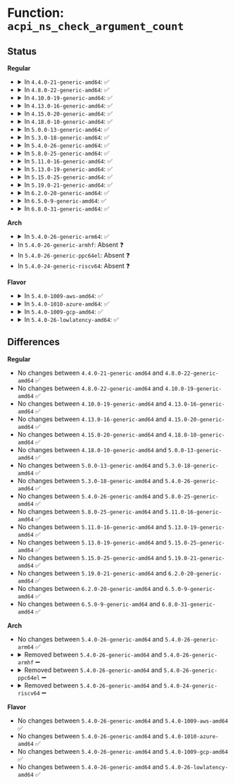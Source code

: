 # Function: <code>acpi_ns_check_argument_count</code>

## Status
<b>Regular</b>
<ul>
<li>
<details>
<summary>In <code>4.4.0-21-generic-amd64</code>: ✅</summary>

```c
void acpi_ns_check_argument_count(char * pathname, struct acpi_namespace_node * node, u32 user_param_count, const union acpi_predefined_info * predefined)
```

```json
{
  "name": "acpi_ns_check_argument_count",
  "collision_type": "Unique Global",
  "inline_type": "No",
  "funcs": [
    {
      "addr": 18446744071583680169,
      "name": "acpi_ns_check_argument_count",
      "external": true,
      "loc": "drivers/acpi/acpica/nsarguments.c:210",
      "file": "drivers/acpi/acpica/nsarguments.c",
      "inline": "seen, unknown",
      "caller_inline": [],
      "caller_func": []
    }
  ],
  "symbols": [
    {
      "addr": 18446744071583680169,
      "name": "acpi_ns_check_argument_count",
      "section": ".text",
      "bind": "STB_GLOBAL",
      "size": 216
    }
  ]
}
```
</details>
</li>
<li>
<details>
<summary>In <code>4.8.0-22-generic-amd64</code>: ✅</summary>

```c
void acpi_ns_check_argument_count(char * pathname, struct acpi_namespace_node * node, u32 user_param_count, const union acpi_predefined_info * predefined)
```

```json
{
  "name": "acpi_ns_check_argument_count",
  "collision_type": "Unique Global",
  "inline_type": "No",
  "funcs": [
    {
      "addr": 18446744071584003862,
      "name": "acpi_ns_check_argument_count",
      "external": true,
      "loc": "drivers/acpi/acpica/nsarguments.c:210",
      "file": "drivers/acpi/acpica/nsarguments.c",
      "inline": "seen, unknown",
      "caller_inline": [],
      "caller_func": []
    }
  ],
  "symbols": [
    {
      "addr": 18446744071584003862,
      "name": "acpi_ns_check_argument_count",
      "section": ".text",
      "bind": "STB_GLOBAL",
      "size": 216
    }
  ]
}
```
</details>
</li>
<li>
<details>
<summary>In <code>4.10.0-19-generic-amd64</code>: ✅</summary>

```c
void acpi_ns_check_argument_count(char * pathname, struct acpi_namespace_node * node, u32 user_param_count, const union acpi_predefined_info * predefined)
```

```json
{
  "name": "acpi_ns_check_argument_count",
  "collision_type": "Unique Global",
  "inline_type": "No",
  "funcs": [
    {
      "addr": 18446744071584145310,
      "name": "acpi_ns_check_argument_count",
      "external": true,
      "loc": "drivers/acpi/acpica/nsarguments.c:210",
      "file": "drivers/acpi/acpica/nsarguments.c",
      "inline": "seen, unknown",
      "caller_inline": [],
      "caller_func": []
    }
  ],
  "symbols": [
    {
      "addr": 18446744071584145310,
      "name": "acpi_ns_check_argument_count",
      "section": ".text",
      "bind": "STB_GLOBAL",
      "size": 216
    }
  ]
}
```
</details>
</li>
<li>
<details>
<summary>In <code>4.13.0-16-generic-amd64</code>: ✅</summary>

```c
void acpi_ns_check_argument_count(char * pathname, struct acpi_namespace_node * node, u32 user_param_count, const union acpi_predefined_info * predefined)
```

```json
{
  "name": "acpi_ns_check_argument_count",
  "collision_type": "Unique Global",
  "inline_type": "No",
  "funcs": [
    {
      "addr": 18446744071584212559,
      "name": "acpi_ns_check_argument_count",
      "external": true,
      "loc": "drivers/acpi/acpica/nsarguments.c:210",
      "file": "drivers/acpi/acpica/nsarguments.c",
      "inline": "seen, unknown",
      "caller_inline": [],
      "caller_func": [
        "drivers/acpi/acpica/nseval.c:acpi_ns_evaluate"
      ]
    }
  ],
  "symbols": [
    {
      "addr": 18446744071584212559,
      "name": "acpi_ns_check_argument_count",
      "section": ".text",
      "bind": "STB_GLOBAL",
      "size": 216
    }
  ]
}
```
</details>
</li>
<li>
<details>
<summary>In <code>4.15.0-20-generic-amd64</code>: ✅</summary>

```c
void acpi_ns_check_argument_count(char * pathname, struct acpi_namespace_node * node, u32 user_param_count, const union acpi_predefined_info * predefined)
```

```json
{
  "name": "acpi_ns_check_argument_count",
  "collision_type": "Unique Global",
  "inline_type": "No",
  "funcs": [
    {
      "addr": 18446744071584546593,
      "name": "acpi_ns_check_argument_count",
      "external": true,
      "loc": "drivers/acpi/acpica/nsarguments.c:219",
      "file": "drivers/acpi/acpica/nsarguments.c",
      "inline": "seen, unknown",
      "caller_inline": [],
      "caller_func": [
        "drivers/acpi/acpica/nseval.c:acpi_ns_evaluate"
      ]
    }
  ],
  "symbols": [
    {
      "addr": 18446744071584546593,
      "name": "acpi_ns_check_argument_count",
      "section": ".text",
      "bind": "STB_GLOBAL",
      "size": 220
    }
  ]
}
```
</details>
</li>
<li>
<details>
<summary>In <code>4.18.0-10-generic-amd64</code>: ✅</summary>

```c
void acpi_ns_check_argument_count(char * pathname, struct acpi_namespace_node * node, u32 user_param_count, const union acpi_predefined_info * predefined)
```

```json
{
  "name": "acpi_ns_check_argument_count",
  "collision_type": "Unique Global",
  "inline_type": "No",
  "funcs": [
    {
      "addr": 18446744071584771072,
      "name": "acpi_ns_check_argument_count",
      "external": true,
      "loc": "drivers/acpi/acpica/nsarguments.c:185",
      "file": "drivers/acpi/acpica/nsarguments.c",
      "inline": "seen, unknown",
      "caller_inline": [],
      "caller_func": [
        "drivers/acpi/acpica/nseval.c:acpi_ns_evaluate"
      ]
    }
  ],
  "symbols": [
    {
      "addr": 18446744071584771072,
      "name": "acpi_ns_check_argument_count",
      "section": ".text",
      "bind": "STB_GLOBAL",
      "size": 220
    }
  ]
}
```
</details>
</li>
<li>
<details>
<summary>In <code>5.0.0-13-generic-amd64</code>: ✅</summary>

```c
void acpi_ns_check_argument_count(char * pathname, struct acpi_namespace_node * node, u32 user_param_count, const union acpi_predefined_info * predefined)
```

```json
{
  "name": "acpi_ns_check_argument_count",
  "collision_type": "Unique Global",
  "inline_type": "No",
  "funcs": [
    {
      "addr": 18446744071584872784,
      "name": "acpi_ns_check_argument_count",
      "external": true,
      "loc": "drivers/acpi/acpica/nsarguments.c:185",
      "file": "drivers/acpi/acpica/nsarguments.c",
      "inline": "seen, unknown",
      "caller_inline": [],
      "caller_func": [
        "drivers/acpi/acpica/nseval.c:acpi_ns_evaluate"
      ]
    }
  ],
  "symbols": [
    {
      "addr": 18446744071584872784,
      "name": "acpi_ns_check_argument_count",
      "section": ".text",
      "bind": "STB_GLOBAL",
      "size": 220
    }
  ]
}
```
</details>
</li>
<li>
<details>
<summary>In <code>5.3.0-18-generic-amd64</code>: ✅</summary>

```c
void acpi_ns_check_argument_count(char * pathname, struct acpi_namespace_node * node, u32 user_param_count, const union acpi_predefined_info * predefined)
```

```json
{
  "name": "acpi_ns_check_argument_count",
  "collision_type": "Unique Global",
  "inline_type": "No",
  "funcs": [
    {
      "addr": 18446744071585076682,
      "name": "acpi_ns_check_argument_count",
      "external": true,
      "loc": "drivers/acpi/acpica/nsarguments.c:185",
      "file": "drivers/acpi/acpica/nsarguments.c",
      "inline": "seen, unknown",
      "caller_inline": [],
      "caller_func": [
        "drivers/acpi/acpica/nseval.c:acpi_ns_evaluate"
      ]
    }
  ],
  "symbols": [
    {
      "addr": 18446744071585076682,
      "name": "acpi_ns_check_argument_count",
      "section": ".text",
      "bind": "STB_GLOBAL",
      "size": 228
    }
  ]
}
```
</details>
</li>
<li>
<details>
<summary>In <code>5.4.0-26-generic-amd64</code>: ✅</summary>

```c
void acpi_ns_check_argument_count(char * pathname, struct acpi_namespace_node * node, u32 user_param_count, const union acpi_predefined_info * predefined)
```

```json
{
  "name": "acpi_ns_check_argument_count",
  "collision_type": "Unique Global",
  "inline_type": "No",
  "funcs": [
    {
      "addr": 18446744071585213022,
      "name": "acpi_ns_check_argument_count",
      "external": true,
      "loc": "drivers/acpi/acpica/nsarguments.c:185",
      "file": "drivers/acpi/acpica/nsarguments.c",
      "inline": "seen, unknown",
      "caller_inline": [],
      "caller_func": [
        "drivers/acpi/acpica/nseval.c:acpi_ns_evaluate"
      ]
    }
  ],
  "symbols": [
    {
      "addr": 18446744071585213022,
      "name": "acpi_ns_check_argument_count",
      "section": ".text",
      "bind": "STB_GLOBAL",
      "size": 228
    }
  ]
}
```
</details>
</li>
<li>
<details>
<summary>In <code>5.8.0-25-generic-amd64</code>: ✅</summary>

```c
void acpi_ns_check_argument_count(char * pathname, struct acpi_namespace_node * node, u32 user_param_count, const union acpi_predefined_info * predefined)
```

```json
{
  "name": "acpi_ns_check_argument_count",
  "collision_type": "Unique Global",
  "inline_type": "No",
  "funcs": [
    {
      "addr": 18446744071585918853,
      "name": "acpi_ns_check_argument_count",
      "external": true,
      "loc": "drivers/acpi/acpica/nsarguments.c:185",
      "file": "drivers/acpi/acpica/nsarguments.c",
      "inline": "seen, unknown",
      "caller_inline": [],
      "caller_func": [
        "drivers/acpi/acpica/nseval.c:acpi_ns_evaluate"
      ]
    }
  ],
  "symbols": [
    {
      "addr": 18446744071585918853,
      "name": "acpi_ns_check_argument_count",
      "section": ".text",
      "bind": "STB_GLOBAL",
      "size": 228
    }
  ]
}
```
</details>
</li>
<li>
<details>
<summary>In <code>5.11.0-16-generic-amd64</code>: ✅</summary>

```c
void acpi_ns_check_argument_count(char * pathname, struct acpi_namespace_node * node, u32 user_param_count, const union acpi_predefined_info * predefined)
```

```json
{
  "name": "acpi_ns_check_argument_count",
  "collision_type": "Unique Global",
  "inline_type": "No",
  "funcs": [
    {
      "addr": 18446744071586040574,
      "name": "acpi_ns_check_argument_count",
      "external": true,
      "loc": "drivers/acpi/acpica/nsarguments.c:187",
      "file": "drivers/acpi/acpica/nsarguments.c",
      "inline": "seen, unknown",
      "caller_inline": [],
      "caller_func": [
        "drivers/acpi/acpica/nseval.c:acpi_ns_evaluate"
      ]
    }
  ],
  "symbols": [
    {
      "addr": 18446744071586040574,
      "name": "acpi_ns_check_argument_count",
      "section": ".text",
      "bind": "STB_GLOBAL",
      "size": 228
    }
  ]
}
```
</details>
</li>
<li>
<details>
<summary>In <code>5.13.0-19-generic-amd64</code>: ✅</summary>

```c
void acpi_ns_check_argument_count(char * pathname, struct acpi_namespace_node * node, u32 user_param_count, const union acpi_predefined_info * predefined)
```

```json
{
  "name": "acpi_ns_check_argument_count",
  "collision_type": "Unique Global",
  "inline_type": "No",
  "funcs": [
    {
      "addr": 18446744071585917398,
      "name": "acpi_ns_check_argument_count",
      "external": true,
      "loc": "drivers/acpi/acpica/nsarguments.c:187",
      "file": "drivers/acpi/acpica/nsarguments.c",
      "inline": "seen, unknown",
      "caller_inline": [],
      "caller_func": [
        "drivers/acpi/acpica/nseval.c:acpi_ns_evaluate"
      ]
    }
  ],
  "symbols": [
    {
      "addr": 18446744071585917398,
      "name": "acpi_ns_check_argument_count",
      "section": ".text",
      "bind": "STB_GLOBAL",
      "size": 228
    }
  ]
}
```
</details>
</li>
<li>
<details>
<summary>In <code>5.15.0-25-generic-amd64</code>: ✅</summary>

```c
void acpi_ns_check_argument_count(char * pathname, struct acpi_namespace_node * node, u32 user_param_count, const union acpi_predefined_info * predefined)
```

```json
{
  "name": "acpi_ns_check_argument_count",
  "collision_type": "Unique Global",
  "inline_type": "No",
  "funcs": [
    {
      "addr": 18446744071586405477,
      "name": "acpi_ns_check_argument_count",
      "external": true,
      "loc": "drivers/acpi/acpica/nsarguments.c:187",
      "file": "drivers/acpi/acpica/nsarguments.c",
      "inline": "seen, unknown",
      "caller_inline": [],
      "caller_func": [
        "drivers/acpi/acpica/nseval.c:acpi_ns_evaluate"
      ]
    }
  ],
  "symbols": [
    {
      "addr": 18446744071586405477,
      "name": "acpi_ns_check_argument_count",
      "section": ".text",
      "bind": "STB_GLOBAL",
      "size": 228
    }
  ]
}
```
</details>
</li>
<li>
<details>
<summary>In <code>5.19.0-21-generic-amd64</code>: ✅</summary>

```c
void acpi_ns_check_argument_count(char * pathname, struct acpi_namespace_node * node, u32 user_param_count, const union acpi_predefined_info * predefined)
```

```json
{
  "name": "acpi_ns_check_argument_count",
  "collision_type": "Unique Global",
  "inline_type": "No",
  "funcs": [
    {
      "addr": 18446744071587655039,
      "name": "acpi_ns_check_argument_count",
      "external": true,
      "loc": "drivers/acpi/acpica/nsarguments.c:187",
      "file": "drivers/acpi/acpica/nsarguments.c",
      "inline": "seen, unknown",
      "caller_inline": [],
      "caller_func": [
        "drivers/acpi/acpica/nseval.c:acpi_ns_evaluate"
      ]
    }
  ],
  "symbols": [
    {
      "addr": 18446744071587655039,
      "name": "acpi_ns_check_argument_count",
      "section": ".text",
      "bind": "STB_GLOBAL",
      "size": 275
    }
  ]
}
```
</details>
</li>
<li>
<details>
<summary>In <code>6.2.0-20-generic-amd64</code>: ✅</summary>

```c
void acpi_ns_check_argument_count(char * pathname, struct acpi_namespace_node * node, u32 user_param_count, const union acpi_predefined_info * predefined)
```

```json
{
  "name": "acpi_ns_check_argument_count",
  "collision_type": "Unique Global",
  "inline_type": "No",
  "funcs": [
    {
      "addr": 18446744071588959376,
      "name": "acpi_ns_check_argument_count",
      "external": true,
      "loc": "drivers/acpi/acpica/nsarguments.c:187",
      "file": "drivers/acpi/acpica/nsarguments.c",
      "inline": "seen, unknown",
      "caller_inline": [],
      "caller_func": [
        "drivers/acpi/acpica/nseval.c:acpi_ns_evaluate"
      ]
    }
  ],
  "symbols": [
    {
      "addr": 18446744071588959376,
      "name": "acpi_ns_check_argument_count",
      "section": ".text",
      "bind": "STB_GLOBAL",
      "size": 344
    }
  ]
}
```
</details>
</li>
<li>
<details>
<summary>In <code>6.5.0-9-generic-amd64</code>: ✅</summary>

```c
void acpi_ns_check_argument_count(char * pathname, struct acpi_namespace_node * node, u32 user_param_count, const union acpi_predefined_info * predefined)
```

```json
{
  "name": "acpi_ns_check_argument_count",
  "collision_type": "Unique Global",
  "inline_type": "No",
  "funcs": [
    {
      "addr": 18446744071589249408,
      "name": "acpi_ns_check_argument_count",
      "external": true,
      "loc": "drivers/acpi/acpica/nsarguments.c:187",
      "file": "drivers/acpi/acpica/nsarguments.c",
      "inline": "seen, unknown",
      "caller_inline": [],
      "caller_func": [
        "drivers/acpi/acpica/nseval.c:acpi_ns_evaluate"
      ]
    }
  ],
  "symbols": [
    {
      "addr": 18446744071589249408,
      "name": "acpi_ns_check_argument_count",
      "section": ".text",
      "bind": "STB_GLOBAL",
      "size": 344
    }
  ]
}
```
</details>
</li>
<li>
<details>
<summary>In <code>6.8.0-31-generic-amd64</code>: ✅</summary>

```c
void acpi_ns_check_argument_count(char * pathname, struct acpi_namespace_node * node, u32 user_param_count, const union acpi_predefined_info * predefined)
```

```json
{
  "name": "acpi_ns_check_argument_count",
  "collision_type": "Unique Global",
  "inline_type": "No",
  "funcs": [
    {
      "addr": 18446744071589556032,
      "name": "acpi_ns_check_argument_count",
      "external": true,
      "loc": "drivers/acpi/acpica/nsarguments.c:187",
      "file": "drivers/acpi/acpica/nsarguments.c",
      "inline": "seen, unknown",
      "caller_inline": [],
      "caller_func": [
        "drivers/acpi/acpica/nseval.c:acpi_ns_evaluate"
      ]
    }
  ],
  "symbols": [
    {
      "addr": 18446744071589556032,
      "name": "acpi_ns_check_argument_count",
      "section": ".text",
      "bind": "STB_GLOBAL",
      "size": 344
    }
  ]
}
```
</details>
</li>
</ul>
<b>Arch</b>
<ul>
<li>
<details>
<summary>In <code>5.4.0-26-generic-arm64</code>: ✅</summary>

```c
void acpi_ns_check_argument_count(char * pathname, struct acpi_namespace_node * node, u32 user_param_count, const union acpi_predefined_info * predefined)
```

```json
{
  "name": "acpi_ns_check_argument_count",
  "collision_type": "Unique Global",
  "inline_type": "No",
  "funcs": [
    {
      "addr": 18446603336497547120,
      "name": "acpi_ns_check_argument_count",
      "external": true,
      "loc": "drivers/acpi/acpica/nsarguments.c:185",
      "file": "drivers/acpi/acpica/nsarguments.c",
      "inline": "seen, unknown",
      "caller_inline": [],
      "caller_func": [
        "drivers/acpi/acpica/nseval.c:acpi_ns_evaluate"
      ]
    }
  ],
  "symbols": [
    {
      "addr": 18446603336497547120,
      "name": "acpi_ns_check_argument_count",
      "section": ".text",
      "bind": "STB_GLOBAL",
      "size": 308
    }
  ]
}
```
</details>
</li>
<li>
In <code>5.4.0-26-generic-armhf</code>: Absent ❓
</li>
<li>
In <code>5.4.0-26-generic-ppc64el</code>: Absent ❓
</li>
<li>
In <code>5.4.0-24-generic-riscv64</code>: Absent ❓
</li>
</ul>
<b>Flavor</b>
<ul>
<li>
<details>
<summary>In <code>5.4.0-1009-aws-amd64</code>: ✅</summary>

```c
void acpi_ns_check_argument_count(char * pathname, struct acpi_namespace_node * node, u32 user_param_count, const union acpi_predefined_info * predefined)
```

```json
{
  "name": "acpi_ns_check_argument_count",
  "collision_type": "Unique Global",
  "inline_type": "No",
  "funcs": [
    {
      "addr": 18446744071585082010,
      "name": "acpi_ns_check_argument_count",
      "external": true,
      "loc": "drivers/acpi/acpica/nsarguments.c:185",
      "file": "drivers/acpi/acpica/nsarguments.c",
      "inline": "seen, unknown",
      "caller_inline": [],
      "caller_func": [
        "drivers/acpi/acpica/nseval.c:acpi_ns_evaluate"
      ]
    }
  ],
  "symbols": [
    {
      "addr": 18446744071585082010,
      "name": "acpi_ns_check_argument_count",
      "section": ".text",
      "bind": "STB_GLOBAL",
      "size": 228
    }
  ]
}
```
</details>
</li>
<li>
<details>
<summary>In <code>5.4.0-1010-azure-amd64</code>: ✅</summary>

```c
void acpi_ns_check_argument_count(char * pathname, struct acpi_namespace_node * node, u32 user_param_count, const union acpi_predefined_info * predefined)
```

```json
{
  "name": "acpi_ns_check_argument_count",
  "collision_type": "Unique Global",
  "inline_type": "No",
  "funcs": [
    {
      "addr": 18446744071584997416,
      "name": "acpi_ns_check_argument_count",
      "external": true,
      "loc": "drivers/acpi/acpica/nsarguments.c:185",
      "file": "drivers/acpi/acpica/nsarguments.c",
      "inline": "seen, unknown",
      "caller_inline": [],
      "caller_func": [
        "drivers/acpi/acpica/nseval.c:acpi_ns_evaluate"
      ]
    }
  ],
  "symbols": [
    {
      "addr": 18446744071584997416,
      "name": "acpi_ns_check_argument_count",
      "section": ".text",
      "bind": "STB_GLOBAL",
      "size": 228
    }
  ]
}
```
</details>
</li>
<li>
<details>
<summary>In <code>5.4.0-1009-gcp-amd64</code>: ✅</summary>

```c
void acpi_ns_check_argument_count(char * pathname, struct acpi_namespace_node * node, u32 user_param_count, const union acpi_predefined_info * predefined)
```

```json
{
  "name": "acpi_ns_check_argument_count",
  "collision_type": "Unique Global",
  "inline_type": "No",
  "funcs": [
    {
      "addr": 18446744071585164606,
      "name": "acpi_ns_check_argument_count",
      "external": true,
      "loc": "drivers/acpi/acpica/nsarguments.c:185",
      "file": "drivers/acpi/acpica/nsarguments.c",
      "inline": "seen, unknown",
      "caller_inline": [],
      "caller_func": [
        "drivers/acpi/acpica/nseval.c:acpi_ns_evaluate"
      ]
    }
  ],
  "symbols": [
    {
      "addr": 18446744071585164606,
      "name": "acpi_ns_check_argument_count",
      "section": ".text",
      "bind": "STB_GLOBAL",
      "size": 228
    }
  ]
}
```
</details>
</li>
<li>
<details>
<summary>In <code>5.4.0-26-lowlatency-amd64</code>: ✅</summary>

```c
void acpi_ns_check_argument_count(char * pathname, struct acpi_namespace_node * node, u32 user_param_count, const union acpi_predefined_info * predefined)
```

```json
{
  "name": "acpi_ns_check_argument_count",
  "collision_type": "Unique Global",
  "inline_type": "No",
  "funcs": [
    {
      "addr": 18446744071585270766,
      "name": "acpi_ns_check_argument_count",
      "external": true,
      "loc": "drivers/acpi/acpica/nsarguments.c:185",
      "file": "drivers/acpi/acpica/nsarguments.c",
      "inline": "seen, unknown",
      "caller_inline": [],
      "caller_func": [
        "drivers/acpi/acpica/nseval.c:acpi_ns_evaluate"
      ]
    }
  ],
  "symbols": [
    {
      "addr": 18446744071585270766,
      "name": "acpi_ns_check_argument_count",
      "section": ".text",
      "bind": "STB_GLOBAL",
      "size": 228
    }
  ]
}
```
</details>
</li>
</ul>

## Differences
<b>Regular</b>
<ul>
<li>
No changes between <code>4.4.0-21-generic-amd64</code> and <code>4.8.0-22-generic-amd64</code> ✅
</li>
<li>
No changes between <code>4.8.0-22-generic-amd64</code> and <code>4.10.0-19-generic-amd64</code> ✅
</li>
<li>
No changes between <code>4.10.0-19-generic-amd64</code> and <code>4.13.0-16-generic-amd64</code> ✅
</li>
<li>
No changes between <code>4.13.0-16-generic-amd64</code> and <code>4.15.0-20-generic-amd64</code> ✅
</li>
<li>
No changes between <code>4.15.0-20-generic-amd64</code> and <code>4.18.0-10-generic-amd64</code> ✅
</li>
<li>
No changes between <code>4.18.0-10-generic-amd64</code> and <code>5.0.0-13-generic-amd64</code> ✅
</li>
<li>
No changes between <code>5.0.0-13-generic-amd64</code> and <code>5.3.0-18-generic-amd64</code> ✅
</li>
<li>
No changes between <code>5.3.0-18-generic-amd64</code> and <code>5.4.0-26-generic-amd64</code> ✅
</li>
<li>
No changes between <code>5.4.0-26-generic-amd64</code> and <code>5.8.0-25-generic-amd64</code> ✅
</li>
<li>
No changes between <code>5.8.0-25-generic-amd64</code> and <code>5.11.0-16-generic-amd64</code> ✅
</li>
<li>
No changes between <code>5.11.0-16-generic-amd64</code> and <code>5.13.0-19-generic-amd64</code> ✅
</li>
<li>
No changes between <code>5.13.0-19-generic-amd64</code> and <code>5.15.0-25-generic-amd64</code> ✅
</li>
<li>
No changes between <code>5.15.0-25-generic-amd64</code> and <code>5.19.0-21-generic-amd64</code> ✅
</li>
<li>
No changes between <code>5.19.0-21-generic-amd64</code> and <code>6.2.0-20-generic-amd64</code> ✅
</li>
<li>
No changes between <code>6.2.0-20-generic-amd64</code> and <code>6.5.0-9-generic-amd64</code> ✅
</li>
<li>
No changes between <code>6.5.0-9-generic-amd64</code> and <code>6.8.0-31-generic-amd64</code> ✅
</li>
</ul>
<b>Arch</b>
<ul>
<li>
No changes between <code>5.4.0-26-generic-amd64</code> and <code>5.4.0-26-generic-arm64</code> ✅
</li>
<li>
<details>
<summary>Removed between <code>5.4.0-26-generic-amd64</code> and <code>5.4.0-26-generic-armhf</code> ➖</summary>

```c
void acpi_ns_check_argument_count(char * pathname, struct acpi_namespace_node * node, u32 user_param_count, const union acpi_predefined_info * predefined)
```
</details>
</li>
<li>
<details>
<summary>Removed between <code>5.4.0-26-generic-amd64</code> and <code>5.4.0-26-generic-ppc64el</code> ➖</summary>

```c
void acpi_ns_check_argument_count(char * pathname, struct acpi_namespace_node * node, u32 user_param_count, const union acpi_predefined_info * predefined)
```
</details>
</li>
<li>
<details>
<summary>Removed between <code>5.4.0-26-generic-amd64</code> and <code>5.4.0-24-generic-riscv64</code> ➖</summary>

```c
void acpi_ns_check_argument_count(char * pathname, struct acpi_namespace_node * node, u32 user_param_count, const union acpi_predefined_info * predefined)
```
</details>
</li>
</ul>
<b>Flavor</b>
<ul>
<li>
No changes between <code>5.4.0-26-generic-amd64</code> and <code>5.4.0-1009-aws-amd64</code> ✅
</li>
<li>
No changes between <code>5.4.0-26-generic-amd64</code> and <code>5.4.0-1010-azure-amd64</code> ✅
</li>
<li>
No changes between <code>5.4.0-26-generic-amd64</code> and <code>5.4.0-1009-gcp-amd64</code> ✅
</li>
<li>
No changes between <code>5.4.0-26-generic-amd64</code> and <code>5.4.0-26-lowlatency-amd64</code> ✅
</li>
</ul>
